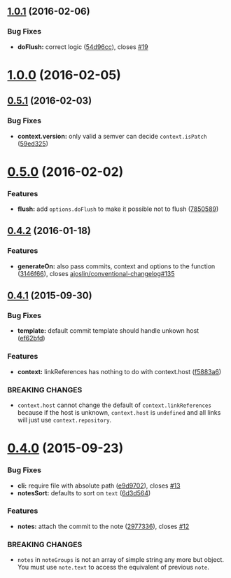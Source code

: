 <a name="1.0.1"></a>
## [1.0.1](https://github.com/stevemao/conventional-changelog-writer/compare/v1.0.0...v1.0.1) (2016-02-06)


### Bug Fixes

* **doFlush:** correct logic ([54d96cc](https://github.com/stevemao/conventional-changelog-writer/commit/54d96cc)), closes [#19](https://github.com/stevemao/conventional-changelog-writer/issues/19)



<a name="1.0.0"></a>
# [1.0.0](https://github.com/stevemao/conventional-changelog-writer/compare/v0.5.1...v1.0.0) (2016-02-05)




<a name="0.5.1"></a>
## [0.5.1](https://github.com/stevemao/conventional-changelog-writer/compare/v0.5.0...v0.5.1) (2016-02-03)


### Bug Fixes

* **context.version:** only valid a semver can decide `context.isPatch` ([59ed325](https://github.com/stevemao/conventional-changelog-writer/commit/59ed325))



<a name="0.5.0"></a>
# [0.5.0](https://github.com/stevemao/conventional-changelog-writer/compare/v0.4.2...v0.5.0) (2016-02-02)


### Features

* **flush:** add `options.doFlush` to make it possible not to flush ([7850589](https://github.com/stevemao/conventional-changelog-writer/commit/7850589))



<a name="0.4.2"></a>
## [0.4.2](https://github.com/stevemao/conventional-changelog-writer/compare/v0.4.1...v0.4.2) (2016-01-18)


### Features

* **generateOn:** also pass commits, context and options to the function ([3146f66](https://github.com/stevemao/conventional-changelog-writer/commit/3146f66)), closes [ajoslin/conventional-changelog#135](https://github.com/ajoslin/conventional-changelog/issues/135)



<a name="0.4.1"></a>
## [0.4.1](https://github.com/stevemao/conventional-changelog-writer/compare/v0.4.0...v0.4.1) (2015-09-30)


### Bug Fixes

* **template:** default commit template should handle unkown host ([ef62bfd](https://github.com/stevemao/conventional-changelog-writer/commit/ef62bfd))

### Features

* **context:** linkReferences has nothing to do with context.host ([f5883a6](https://github.com/stevemao/conventional-changelog-writer/commit/f5883a6))


### BREAKING CHANGES

* `context.host` cannot change the default of `context.linkReferences` because if the host is unknown, `context.host` is `undefined` and all links will just use `context.repository`.



<a name="0.4.0"></a>
# [0.4.0](https://github.com/stevemao/conventional-changelog-writer/compare/v0.3.2...v0.4.0) (2015-09-23)


### Bug Fixes

* **cli:** require file with absolute path ([e9d9702](https://github.com/stevemao/conventional-changelog-writer/commit/e9d9702)), closes [#13](https://github.com/stevemao/conventional-changelog-writer/issues/13)
* **notesSort:** defaults to sort on `text` ([6d3d564](https://github.com/stevemao/conventional-changelog-writer/commit/6d3d564))

### Features

* **notes:** attach the commit to the note ([2977336](https://github.com/stevemao/conventional-changelog-writer/commit/2977336)), closes [#12](https://github.com/stevemao/conventional-changelog-writer/issues/12)


### BREAKING CHANGES

* `notes` in `noteGroups` is not an array of simple string any more but object. You must use `note.text` to access the equivalent of previous `note`.



